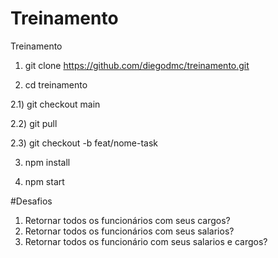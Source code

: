 # Treinamento
Treinamento

1) git clone https://github.com/diegodmc/treinamento.git

2) cd treinamento

2.1) git checkout main

2.2) git pull

2.3) git checkout -b feat/nome-task

3) npm install

4) npm start



#Desafios

1) Retornar todos os funcionários com seus cargos?
2) Retornar todos os funcionários com seus salarios?
3) Retornar todos os funcionário com seus salarios e cargos?
